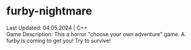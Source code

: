 # furby-nightmare
Last Updated: 04.05.2024 | C++    
Game Description:	This a horror "choose your own adventure" game. 
A furby is coming to get you! Try to survive!

